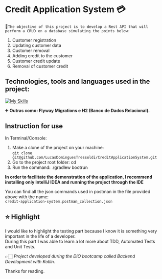 # Credit Application System 💳

🎯```The objective of this project is to develop a Rest API that will perform a CRUD on a database simulating the points below:```

1. Customer registration
2. Updating customer data
3. Customer removal
4. Adding credit to the customer
5. Customer credit update
6. Removal of customer credit

## Technologies, tools and languages used in the project:
[![My Skills](https://skillicons.dev/icons?i=idea,kotlin,spring,gradle,git,postman,hibernate)](https://skillicons.dev)

➕ **Outras como: Flyway Migrations e H2 (Banco de Dados Relacional).**

## Instruction for use
In Terminal/Console:

1. Make a clone of the project on your machine:  
```git clone git@github.com/LucasDominguesTressoldi/CreditApplicationSystem.git```
2. Go to the project root folder: cd
3. Run the command: ./gradlew bootrun

**In order to facilitate the demonstration of the application, I recommend installing only IntelliJ IDEA and running the project through the IDE**

You can find all the json commands used in postman in the file provided above with the name:  
```credit-application-system.postman_collection.json```

## ⭐ Highlight

I would like to highlight the testing part because I know it is something very important in the life of a developer.  
During this part I was able to learn a lot more about TDD, Automated Tests and Unit Tests.

👉🏻 *Project developed during the DIO bootcamp called Backend Development with Kotlin.*

Thanks for reading.
